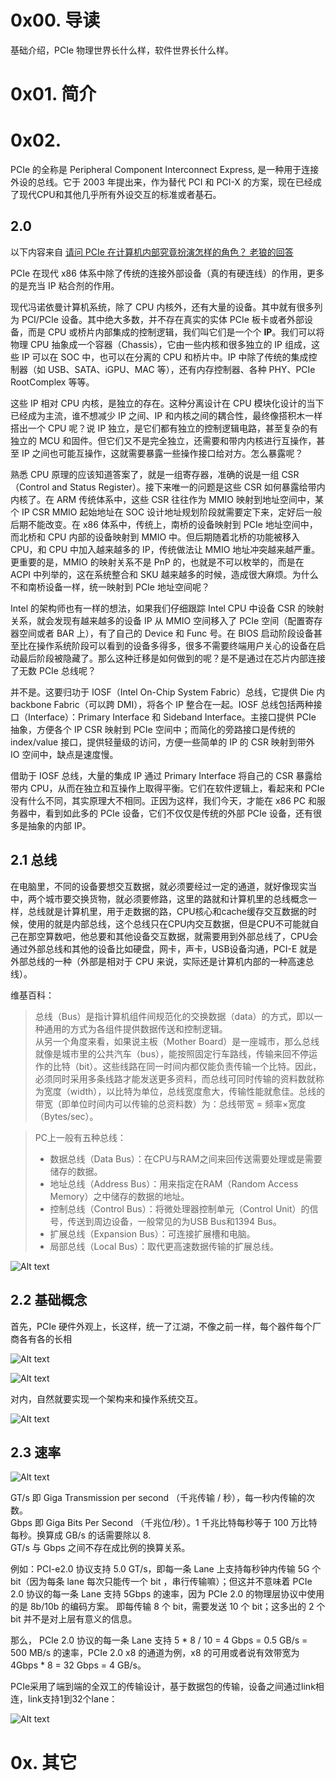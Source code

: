 # 0x00. 导读

基础介绍，PCIe 物理世界长什么样，软件世界长什么样。

# 0x01. 简介

# 0x02.

PCIe 的全称是 Peripheral Component Interconnect Express, 是一种用于连接外设的总线。它于 2003 年提出来，作为替代 PCI 和 PCI-X 的方案，现在已经成了现代CPU和其他几乎所有外设交互的标准或者基石。

## 2.0 

以下内容来自 [请问 PCIe 在计算机内部究竟扮演怎样的角色？ 老狼的回答](https://www.zhihu.com/question/565711215/answer/2867667249)

PCIe 在现代 x86 体系中除了传统的连接外部设备（真的有硬连线）的作用，更多的是充当 IP 粘合剂的作用。

现代冯诺依曼计算机系统，除了 CPU 内核外，还有大量的设备。其中就有很多列为 PCI/PCIe 设备。其中绝大多数，并不存在真实的实体 PCIe 板卡或者外部设备，而是 CPU 或桥片内部集成的控制逻辑，我们叫它们是一个个 **IP**。我们可以将物理 CPU 抽象成一个容器（Chassis），它由一些内核和很多独立的 IP 组成，这些 IP 可以在 SOC 中，也可以在分离的 CPU 和桥片中。IP 中除了传统的集成控制器（如 USB、SATA、iGPU、MAC 等），还有内存控制器、各种 PHY、PCIe RootComplex 等等。

这些 IP 相对 CPU 内核，是独立的存在。这种分离设计在 CPU 模块化设计的当下已经成为主流，谁不想减少 IP 之间、IP 和内核之间的耦合性，最终像搭积木一样搭出一个 CPU 呢？说 IP 独立，是它们都有独立的控制逻辑电路，甚至复杂的有独立的 MCU 和固件。但它们又不是完全独立，还需要和带内内核进行互操作，甚至 IP 之间也可能互操作，这就需要暴露一些操作接口给对方。怎么暴露呢？

熟悉 CPU 原理的应该知道答案了，就是一组寄存器，准确的说是一组 CSR（Control and Status Register）。接下来唯一的问题是这些 CSR 如何暴露给带内内核了。在 ARM 传统体系中，这些 CSR 往往作为 MMIO 映射到地址空间中，某个 IP CSR MMIO 起始地址在 SOC 设计地址规划阶段就需要定下来，定好后一般后期不能改变。在 x86 体系中，传统上，南桥的设备映射到 PCIe 地址空间中，而北桥和 CPU 内部的设备映射到 MMIO 中。但后期随着北桥的功能被移入 CPU，和 CPU 中加入越来越多的 IP，传统做法让 MMIO 地址冲突越来越严重。更重要的是，MMIO 的映射关系不是 PnP 的，也就是不可以枚举的，而是在 ACPI 中列举的，这在系统整合和 SKU 越来越多的时候，造成很大麻烦。为什么不和南桥设备一样，统一映射到 PCIe 地址空间呢？

Intel 的架构师也有一样的想法，如果我们仔细跟踪 Intel CPU 中设备 CSR 的映射关系，就会发现有越来越多的设备 IP 从 MMIO 空间移入了 PCIe 空间（配置寄存器空间或者 BAR 上），有了自己的 Device 和 Func 号。在 BIOS 启动阶段设备甚至比在操作系统阶段可以看到的设备多得多，很多不需要终端用户关心的设备在启动最后阶段被隐藏了。那么这种迁移是如何做到的呢？是不是通过在芯片内部连接了无数 PCIe 总线呢？

并不是。这要归功于 IOSF（Intel On-Chip System Fabric）总线，它提供 Die 内 backbone Fabric（可以跨 DMI），将各个 IP 整合在一起。IOSF 总线包括两种接口（Interface）：Primary Interface 和 Sideband Interface。主接口提供 PCIe 抽象，方便各个 IP CSR 映射到 PCIe 空间中；而简化的旁路接口是传统的 index/value 接口，提供轻量级的访问，方便一些简单的 IP 的 CSR 映射到带外 IO 空间中，缺点是速度慢。

借助于 IOSF 总线，大量的集成 IP 通过 Primary Interface 将自己的 CSR 暴露给带内 CPU，从而在独立和互操作上取得平衡。它们在软件逻辑上，看起来和 PCIe 没有什么不同，其实原理大不相同。正因为这样，我们今天，才能在 x86 PC 和服务器中，看到如此多的 PCIe 设备，它们不仅仅是传统的外部 PCIe 设备，还有很多是抽象的内部 IP。

## 2.1 总线

在电脑里，不同的设备要想交互数据，就必须要经过一定的通道，就好像现实当中，两个城市要交换货物，就必须要修路，这里的路就和计算机里的总线概念一样，总线就是计算机里，用于走数据的路，CPU核心和cache缓存交互数据的时候，使用的就是内部总线，这个总线只在CPU内交互数据，但是CPU不可能就自己在那空算数吧，他总要和其他设备交互数据，就需要用到外部总线了，CPU会通过外部总线和其他的设备比如硬盘，网卡，声卡，USB设备沟通，PCI-E 就是外部总线的一种（外部是相对于 CPU 来说，实际还是计算机内部的一种高速总线）。

维基百科：
> 总线（Bus）是指计算机组件间规范化的交换数据（data）的方式，即以一种通用的方式为各组件提供数据传送和控制逻辑。  
> 从另一个角度来看，如果说主板（Mother Board）是一座城市，那么总线就像是城市里的公共汽车（bus），能按照固定行车路线，传输来回不停运作的比特（bit）。这些线路在同一时间内都仅能负责传输一个比特。因此，必须同时采用多条线路才能发送更多资料，而总线可同时传输的资料数就称为宽度（width），以比特为单位，总线宽度愈大，传输性能就愈佳。总线的带宽（即单位时间内可以传输的总资料数）为：总线带宽 = 频率×宽度（Bytes/sec）。

> PC上一般有五种总线：  
> - 数据总线（Data Bus）：在CPU与RAM之间来回传送需要处理或是需要储存的数据。  
> - 地址总线（Address Bus）：用来指定在RAM（Random Access Memory）之中储存的数据的地址。  
> - 控制总线（Control Bus）：将微处理器控制单元（Control Unit）的信号，传送到周边设备，一般常见的为USB Bus和1394 Bus。  
> - 扩展总线（Expansion Bus）：可连接扩展槽和电脑。  
> - 局部总线（Local Bus）：取代更高速数据传输的扩展总线。  

![Alt text](image.png)

## 2.2 基础概念

首先，PCIe 硬件外观上，长这样，统一了江湖，不像之前一样，每个器件每个厂商各有各的长相

![Alt text](../../../pic/linux/device/pcie_example1.png)

![Alt text](../../../pic/linux/device/pcie_example2.png)

对内，自然就要实现一个架构来和操作系统交互。

![Alt text](../../../pic/linux/device/pcie_frame.png)

## 2.3 速率

![Alt text](../../../pic/linux/device/pcie_speed.png)

GT/s 即 Giga Transmission per second （千兆传输 / 秒），每一秒内传输的次数。  
Gbps 即 Giga Bits Per Second （千兆位/秒）。1 千兆比特每秒等于 100 万比特每秒。换算成 GB/s 的话需要除以 8.  
GT/s 与 Gbps 之间不存在成比例的换算关系。

例如：PCI-e2.0 协议支持 5.0 GT/s，即每一条 Lane 上支持每秒钟内传输 5G 个 bit（因为每条 lane 每次只能传一个 bit ，串行传输嘛）；但这并不意味着 PCIe 2.0 协议的每一条 Lane 支持 5Gbps 的速率，因为 PCIe 2.0 的物理层协议中使用的是 8b/10b 的编码方案。 即每传输 8 个 bit，需要发送 10 个 bit；这多出的 2 个 bit 并不是对上层有意义的信息。

那么， PCIe 2.0 协议的每一条 Lane 支持 5 * 8 / 10 = 4 Gbps = 0.5 GB/s = 500 MB/s 的速率，PCIe 2.0 x8 的通道为例，x8 的可用或者说有效带宽为 4Gbps * 8 = 32 Gbps = 4 GB/s。

PCIe采用了端到端的全双工的传输设计，基于数据包的传输，设备之间通过link相连，link支持1到32个lane：

![Alt text](../../../pic/linux/device/pcie_link.png)

# 0x. 其它


